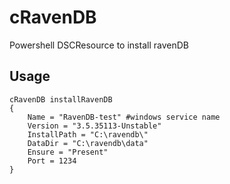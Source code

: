 # cRavenDB
Powershell DSCResource to install ravenDB

## Usage
```
cRavenDB installRavenDB
{
    Name = "RavenDB-test" #windows service name
    Version = "3.5.35113-Unstable"
    InstallPath = "C:\ravendb\" 
    DataDir = "C:\ravendb\data"
    Ensure = "Present"
    Port = 1234
}
```
